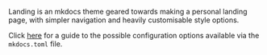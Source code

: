 Landing is an mkdocs theme geared towards making a personal landing page, with simpler navigation and heavily customisable style options.

Click [here](configuration.md) for a guide to the possible configuration options available via the `mkdocs.toml` file.